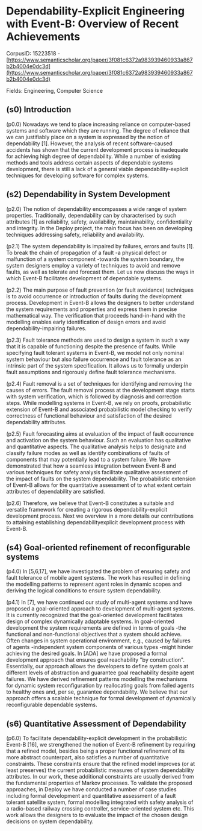 # Dependability-Explicit Engineering with Event-B: Overview of Recent Achievements

CorpusID: 15223518 - [https://www.semanticscholar.org/paper/3f081c6372a983939460933a867b2b4004e0dc3d](https://www.semanticscholar.org/paper/3f081c6372a983939460933a867b2b4004e0dc3d)

Fields: Engineering, Computer Science

## (s0) Introduction
(p0.0) Nowadays we tend to place increasing reliance on computer-based systems and software which they are running. The degree of reliance that we can justifiably place on a system is expressed by the notion of dependability [1]. However, the analysis of recent software-caused accidents has shown that the current development process is inadequate for achieving high degree of dependability. While a number of existing methods and tools address certain aspects of dependable systems development, there is still a lack of a general viable dependability-explicit techniques for developing software for complex systems.
## (s2) Dependability in System Development
(p2.0) The notion of dependability encompasses a wide range of system properties. Traditionally, dependability can by characterised by such attributes [1] as reliability, safety, availability, maintainability, confidentiality and integrity. In the Deploy project, the main focus has been on developing techniques addressing safety, reliability and availability.

(p2.1) The system dependability is impaired by failures, errors and faults [1]. To break the chain of propagation of a fault -a physical defect or malfunction of a system component -towards the system boundary, the system designers employ a variety of techniques to avoid and remove faults, as well as tolerate and forecast them. Let us now discuss the ways in which Event-B facilitates development of dependable systems.

(p2.2) The main purpose of fault prevention (or fault avoidance) techniques is to avoid occurrence or introduction of faults during the development process. Development in Event-B allows the designers to better understand the system requirements and properties and express them in precise mathematical way. The verification that proceeds hand-in-hand with the modelling enables early identification of design errors and avoid dependability-impairing failures.

(p2.3) Fault tolerance methods are used to design a system in such a way that it is capable of functioning despite the presence of faults. While specifying fault tolerant systems in Event-B, we model not only nominal system behaviour but also failure occurrence and fault tolerance as an intrinsic part of the system specification. It allows us to formally underpin fault assumptions and rigorously define fault tolerance mechanisms.

(p2.4) Fault removal is a set of techniques for identifying and removing the causes of errors. The fault removal process at the development stage starts with system verification, which is followed by diagnosis and correction steps. While modelling systems in Event-B, we rely on proofs, probabilistic extension of Event-B and associated probabilistic model checking to verify correctness of functional behaviour and satisfaction of the desired dependability attributes.

(p2.5) Fault forecasting aims at evaluation of the impact of fault occurrence and activation on the system behaviour. Such an evaluation has qualitative and quantitative aspects. The qualitative analysis helps to designate and classify failure modes as well as identify combinations of faults of components that may potentially lead to a system failure. We have demonstrated that how a seamless integration between Event-B and various techniques for safety analysis facilitate qualitative assessment of the impact of faults on the system dependability. The probabilistic extension of Event-B allows for the quantitative assessment of to what extent certain attributes of dependability are satisfied.

(p2.6) Therefore, we believe that Event-B constitutes a suitable and versatile framework for creating a rigorous dependability-explicit development process. Next we overview in a more details our contributions to attaining establishing dependabilityexplicit development process with Event-B.
## (s4) Goal-oriented refinement of reconfigurable systems
(p4.0) In [5,6,17], we have investigated the problem of ensuring safety and fault tolerance of mobile agent systems. The work has resulted in defining the modelling patterns to represent agent roles in dynamic scopes and deriving the logical conditions to ensure system dependability.

(p4.1) In [7], we have continued our study of multi-agent systems and have proposed a goal-oriented approach to development of multi-agent systems. It is currently recognized that the goal-oriented development facilitates design of complex dynamically adaptable systems. In goal-oriented development the system requirements are defined in terms of goals -the functional and non-functional objectives that a system should achieve. Often changes in system operational environment, e.g., caused by failures of agents -independent system components of various types -might hinder achieving the desired goals. In [ADA] we have proposed a formal development approach that ensures goal reachability "by construction". Essentially, our approach allows the developers to define system goals at different levels of abstraction and guarantee goal reachability despite agent failures. We have derived refinement patterns modelling the mechanisms for dynamic system reconfiguration by reallocating goals from failed agents to healthy ones and, per se, guarantee dependability. We believe that our approach offers a scalable technique for formal development of dynamically reconfigurable dependable systems.
## (s6) Quantitative Assessment of Dependability
(p6.0) To facilitate dependability-explicit development in the probabilistic Event-B [16], we strengthened the notion of Event-B refinement by requiring that a refined model, besides being a proper functional refinement of its more abstract counterpart, also satisfies a number of quantitative constraints. These constraints ensure that the refined model improves (or at least preserves) the current probabilistic measures of system dependability attributes. In our work, these additional constraints are usually derived from the fundamental properties of Markov processes. To validate the proposed approaches, in Deploy we have conducted a number of case studies including formal development and quantitative assessment of a fault tolerant satellite system, formal modelling integrated with safety analysis of a radio-based railway crossing controller, service-oriented system etc. This work allows the designers to to evaluate the impact of the chosen design decisions on system dependability.
